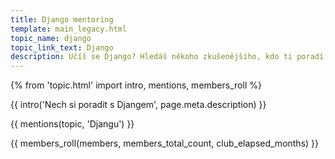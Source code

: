 ```yaml
---
title: Django mentoring
template: main_legacy.html
topic_name: django
topic_link_text: Django
description: Učíš se Django? Hledáš někoho zkušenějšího, kdo ti poradí, když se zasekneš? Kdo ti ukáže správné postupy a nasměruje tě na kvalitní návody nebo kurzy?
---
```

{% from 'topic.html' import intro, mentions, members_roll %}

{{ intro('Nech si poradit s Djangem', page.meta.description) }}

{{ mentions(topic, 'Djangu') }}

{{ members_roll(members, members_total_count, club_elapsed_months) }}
